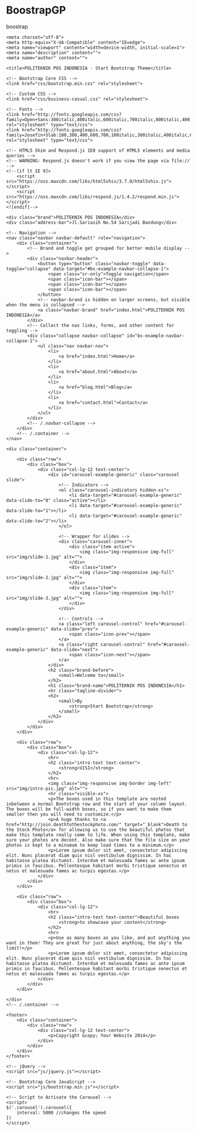 # BoostrapGP
boostrap

<!DOCTYPE html>
<html lang="en">

<head>

    <meta charset="utf-8">
    <meta http-equiv="X-UA-Compatible" content="IE=edge">
    <meta name="viewport" content="width=device-width, initial-scale=1">
    <meta name="description" content="">
    <meta name="author" content="">

    <title>POLITEKNIK POS INDONESIA - Start Bootstrap Theme</title>

    <!-- Bootstrap Core CSS -->
    <link href="css/bootstrap.min.css" rel="stylesheet">

    <!-- Custom CSS -->
    <link href="css/business-casual.css" rel="stylesheet">

    <!-- Fonts -->
    <link href="http://fonts.googleapis.com/css?family=Open+Sans:300italic,400italic,600italic,700italic,800italic,400,300,600,700,800" rel="stylesheet" type="text/css">
    <link href="http://fonts.googleapis.com/css?family=Josefin+Slab:100,300,400,600,700,100italic,300italic,400italic,600italic,700italic" rel="stylesheet" type="text/css">

    <!-- HTML5 Shim and Respond.js IE8 support of HTML5 elements and media queries -->
    <!-- WARNING: Respond.js doesn't work if you view the page via file:// -->
    <!--[if lt IE 9]>
        <script src="https://oss.maxcdn.com/libs/html5shiv/3.7.0/html5shiv.js"></script>
        <script src="https://oss.maxcdn.com/libs/respond.js/1.4.2/respond.min.js"></script>
    <![endif]-->

</head>

<body>

    <div class="brand">POLITEKNIK POS INDONESIA</div>
    <div class="address-bar">Jl.Sariasih No.54 Sarijadi Bandung</div>

    <!-- Navigation -->
    <nav class="navbar navbar-default" role="navigation">
        <div class="container">
            <!-- Brand and toggle get grouped for better mobile display -->
            <div class="navbar-header">
                <button type="button" class="navbar-toggle" data-toggle="collapse" data-target="#bs-example-navbar-collapse-1">
                    <span class="sr-only">Toggle navigation</span>
                    <span class="icon-bar"></span>
                    <span class="icon-bar"></span>
                    <span class="icon-bar"></span>
                </button>
                <!-- navbar-brand is hidden on larger screens, but visible when the menu is collapsed -->
                <a class="navbar-brand" href="index.html">POLITEKNIK POS INDONESIA</a>
            </div>
            <!-- Collect the nav links, forms, and other content for toggling -->
            <div class="collapse navbar-collapse" id="bs-example-navbar-collapse-1">
                <ul class="nav navbar-nav">
                    <li>
                        <a href="index.html">Home</a>
                    </li>
                    <li>
                        <a href="about.html">About</a>
                    </li>
                    <li>
                        <a href="blog.html">Blog</a>
                    </li>
                    <li>
                        <a href="contact.html">Contact</a>
                    </li>
                </ul>
            </div>
            <!-- /.navbar-collapse -->
        </div>
        <!-- /.container -->
    </nav>

    <div class="container">

        <div class="row">
            <div class="box">
                <div class="col-lg-12 text-center">
                    <div id="carousel-example-generic" class="carousel slide">
                        <!-- Indicators -->
                        <ol class="carousel-indicators hidden-xs">
                            <li data-target="#carousel-example-generic" data-slide-to="0" class="active"></li>
                            <li data-target="#carousel-example-generic" data-slide-to="1"></li>
                            <li data-target="#carousel-example-generic" data-slide-to="2"></li>
                        </ol>

                        <!-- Wrapper for slides -->
                        <div class="carousel-inner">
                            <div class="item active">
                                <img class="img-responsive img-full" src="img/slide-1.jpg" alt="">
                            </div>
                            <div class="item">
                                <img class="img-responsive img-full" src="img/slide-2.jpg" alt="">
                            </div>
                            <div class="item">
                                <img class="img-responsive img-full" src="img/slide-3.jpg" alt="">
                            </div>
                        </div>

                        <!-- Controls -->
                        <a class="left carousel-control" href="#carousel-example-generic" data-slide="prev">
                            <span class="icon-prev"></span>
                        </a>
                        <a class="right carousel-control" href="#carousel-example-generic" data-slide="next">
                            <span class="icon-next"></span>
                        </a>
                    </div>
                    <h2 class="brand-before">
                        <small>Welcome to</small>
                    </h2>
                    <h1 class="brand-name">POLITEKNIK POS INDONESIA</h1>
                    <hr class="tagline-divider">
                    <h2>
                        <small>By
                            <strong>Start Bootstrap</strong>
                        </small>
                    </h2>
                </div>
            </div>
        </div>

        <div class="row">
            <div class="box">
                <div class="col-lg-12">
                    <hr>
                    <h2 class="intro-text text-center">
                        <strong>VISI</strong>
                    </h2>
                    <hr>
                    <img class="img-responsive img-border img-left" src="img/intro-pic.jpg" alt="">
                    <hr class="visible-xs">
                    <p>The boxes used in this template are nested inbetween a normal Bootstrap row and the start of your column layout. The boxes will be full-width boxes, so if you want to make them smaller then you will need to customize.</p>
                    <p>A huge thanks to <a href="http://join.deathtothestockphoto.com/" target="_blank">Death to the Stock Photo</a> for allowing us to use the beautiful photos that make this template really come to life. When using this template, make sure your photos are decent. Also make sure that the file size on your photos is kept to a minumum to keep load times to a minimum.</p>
                    <p>Lorem ipsum dolor sit amet, consectetur adipiscing elit. Nunc placerat diam quis nisl vestibulum dignissim. In hac habitasse platea dictumst. Interdum et malesuada fames ac ante ipsum primis in faucibus. Pellentesque habitant morbi tristique senectus et netus et malesuada fames ac turpis egestas.</p>
                </div>
            </div>
        </div>

        <div class="row">
            <div class="box">
                <div class="col-lg-12">
                    <hr>
                    <h2 class="intro-text text-center">Beautiful boxes
                        <strong>to showcase your content</strong>
                    </h2>
                    <hr>
                    <p>Use as many boxes as you like, and put anything you want in them! They are great for just about anything, the sky's the limit!</p>
                    <p>Lorem ipsum dolor sit amet, consectetur adipiscing elit. Nunc placerat diam quis nisl vestibulum dignissim. In hac habitasse platea dictumst. Interdum et malesuada fames ac ante ipsum primis in faucibus. Pellentesque habitant morbi tristique senectus et netus et malesuada fames ac turpis egestas.</p>
                </div>
            </div>
        </div>

    </div>
    <!-- /.container -->

    <footer>
        <div class="container">
            <div class="row">
                <div class="col-lg-12 text-center">
                    <p>Copyright &copy; Your Website 2014</p>
                </div>
            </div>
        </div>
    </footer>

    <!-- jQuery -->
    <script src="js/jquery.js"></script>

    <!-- Bootstrap Core JavaScript -->
    <script src="js/bootstrap.min.js"></script>

    <!-- Script to Activate the Carousel -->
    <script>
    $('.carousel').carousel({
        interval: 5000 //changes the speed
    })
    </script>

</body>

</html>
